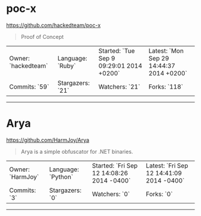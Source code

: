 # poc-x

https://github.com/hackedteam/poc-x
<blockquote>
Proof of Concept
</blockquote>

<table>
<tr><td>Owner: `hackedteam`</td>
    <td>Language: `Ruby`</td>
    <td>Started: `Tue Sep 9 09:29:01 2014 +0200`</td>
    <td>Latest: `Mon Sep 29 14:44:37 2014 +0200`</td></tr>
<tr><td>Commits: `59`</td>
    <td>Stargazers: `21`</td>
    <td>Watchers: `21`</td>
    <td>Forks: `118`</td></tr>
</table>

---

# Arya

https://github.com/HarmJoy/Arya
<blockquote>
Arya is a simple obfuscator for .NET binaries.
</blockquote>

<table>
<tr><td>Owner: `HarmJoy`</td>
    <td>Language: `Python`</td>
    <td>Started: `Fri Sep 12 14:08:26 2014 -0400`</td>
    <td>Latest: `Fri Sep 12 14:41:09 2014 -0400`</td></tr>
<tr><td>Commits: `3`</td>
    <td>Stargazers: `0`</td>
    <td>Watchers: `0`</td>
    <td>Forks: `0`</td></tr>
</table>

---

